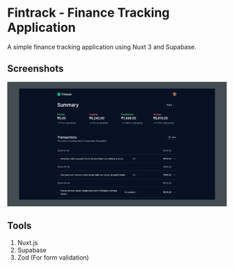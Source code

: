 # Fintrack - Finance Tracking Application

A simple finance tracking application using Nuxt 3 and Supabase.

## Screenshots

![Screenshot](screenshot.png)

## Tools

1. Nuxt.js
2. Supabase
3. Zod (For form validation)
